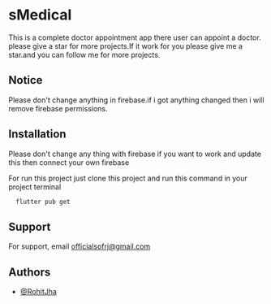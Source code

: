 
# sMedical

This is a complete doctor appointment app there user can appoint a doctor.
please give a star for more projects.If it work for you please give me a star.and you can follow me for more projects. 

## Notice
Please don't change anything in firebase.if i got anything changed then i will remove firebase permissions.

## Installation
Please don't change any thing with firebase if you want to work and update this then connect your own firebase

For run this project just clone this project and run this command in your project terminal

```bash
  flutter pub get
```
    
## Support

For support, email officialsofrj@gmail.com


## Authors

- [@RohitJha](https://www.github.com/getintorj)


